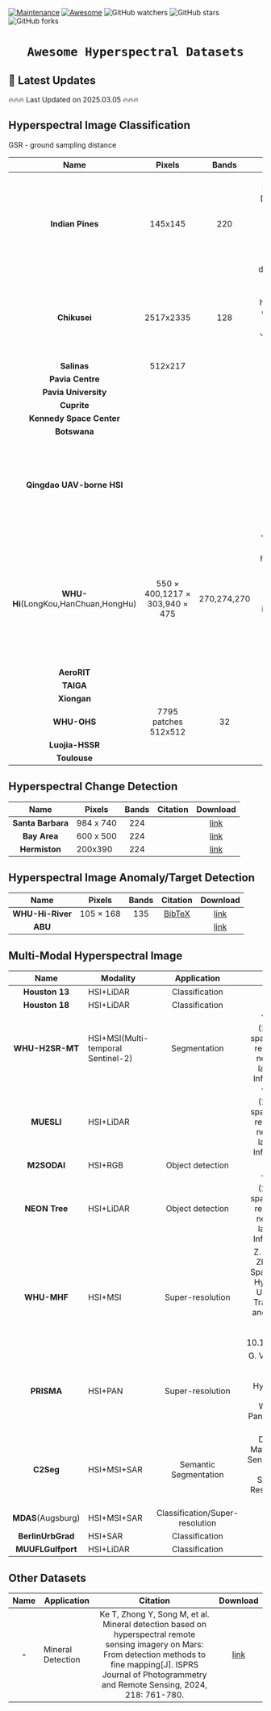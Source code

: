 [![Maintenance](https://img.shields.io/badge/Maintained%3F-yes-green.svg)](https://github.com/shuangxu96/Awesome-Hyperspectral-Datasets/graphs/commit-activity)
[![Awesome](https://cdn.rawgit.com/sindresorhus/awesome/d7305f38d29fed78fa85652e3a63e154dd8e8829/media/badge.svg)](https://github.com/shuangxu96/Awesome-Hyperspectral-Datasets)
<img alt="GitHub watchers" src="https://img.shields.io/github/watchers/shuangxu96/Awesome-Hyperspectral-Datasets?style=social"> <img alt="GitHub stars" src="https://img.shields.io/github/stars/shuangxu96/Awesome-Hyperspectral-Datasets?style=social"> <img alt="GitHub forks" src="https://img.shields.io/github/forks/shuangxu96/Awesome-Hyperspectral-Datasets?style=social">

# <p align=center>`Awesome Hyperspectral Datasets`</p>


## 📢 Latest Updates
:fire::fire::fire: Last Updated on 2025.03.05 :fire::fire::fire:

  
## Hyperspectral Image Classification
GSR - ground sampling distance

|Name|Pixels|Bands|Citation|Download|
|:---:|:---:|:---:|:---:|:---:|
|**Indian Pines**|145x145|220|Baumgardner, M. F.; Biehl, L. L.; Landgrebe, D. A. (2015). 220 Band AVIRIS Hyperspectral Image Data Set: June 12, 1992 Indian Pine Test Site 3. Purdue University Research Repository. doi:10.4231/R7RX991C|[link](https://purr.purdue.edu/publications/1947/1)|
|**Chikusei**|2517x2335|128|N. Yokoya and A. Iwasaki, "Airborne hyperspectral data over Chikusei," Space Appl. Lab., Univ. Tokyo, Japan, Tech. Rep. SAL-2016-05-27, May 2016.|[link](https://naotoyokoya.com/Download.html)|
|**Salinas**|512x217|||[link](https://www.ehu.eus/ccwintco/index.php/Hyperspectral_Remote_Sensing_Scenes)|
|**Pavia Centre**| |||[link](https://www.ehu.eus/ccwintco/index.php/Hyperspectral_Remote_Sensing_Scenes)|
|**Pavia University**| |||[link](https://www.ehu.eus/ccwintco/index.php/Hyperspectral_Remote_Sensing_Scenes)|
|**Cuprite**| |||[link](https://www.ehu.eus/ccwintco/index.php/Hyperspectral_Remote_Sensing_Scenes)|
|**Kennedy Space Center**| |||[link](https://www.ehu.eus/ccwintco/index.php/Hyperspectral_Remote_Sensing_Scenes)|
|**Botswana**| |||[link](https://www.ehu.eus/ccwintco/index.php/Hyperspectral_Remote_Sensing_Scenes)|
|**Qingdao UAV-borne HSI**| | |H. Fu, et al. Three-dimensional singular spectrum analysis for precise land cover classification from UAV-borne hyperspectral benchmark datasets. ISPRS JPRS|[link](https://zenodo.org/records/8223066)|
|**WHU-Hi**(LongKou,HanChuan,HongHu)|550 × 400,1217 × 303,940 × 475|270,274,270|Y. Zhong, et al. “WHU-Hi: UAV-borne hyperspectral with high spatial resolution (H2) benchmark datasets and classifier for precise crop identification based on deep convolutional neural network with CRF”, Remote Sens. Environ., vol. 250, pp. 112012, 2020.|[link](http://rsidea.whu.edu.cn/resource_WHUHi_sharing.htm)|
|**AeroRIT**| | | [BibTeX](https://shuangxu96.github.io/Files/BibTeX_HSI_datasets.html#AeroRIT) |[link](https://zenodo.org/records/8223066)|
|**TAIGA**| | | <a href="https://shuangxu96.github.io/Files/BibTeX_HSI_datasets.html#TAIGA" target="_blank">BibTeX</a> |[link](https://etsin.fairdata.fi/dataset/9d0e89aa-f81f-458d-a657-3f02edf9e61b/data)|
|**Xiongan**| | | |[link]( )|
|**WHU-OHS**|7795 patches 512x512|32| <a href="https://shuangxu96.github.io/Files/BibTeX_HSI_datasets.html#WHU_OHS" target="_blank">BibTeX</a> |[link](http://irsip.whu.edu.cn/resources/WHU_OHS_show.php)|
|**Luojia-HSSR**| | | <a href="https://shuangxu96.github.io/Files/BibTeX_HSI_datasets.html#Luojia_HSSR" target="_blank">BibTeX</a> |[link](https://github.com/yuexu9441/Luojia-HSSR-Dataset)|
|**Toulouse**| |    | <a href="https://shuangxu96.github.io/Files/BibTeX_HSI_datasets.html#Toulouse" target="_blank">BibTeX</a>    |[link](https://www.toulouse-hyperspectral-data-set.com/)|

 


  


## Hyperspectral Change Detection

|Name|Pixels|Bands|Citation|Download|
|:---:|---|:---:|:---:|:---:|
|**Santa Barbara**|984 x 740|224|  |[link](https://gitlab.citius.gal/hiperespectral/ChangeDetectionDataset)|
|**Bay Area**|600 x 500|224|  |[link](https://gitlab.citius.gal/hiperespectral/ChangeDetectionDataset)|
|**Hermiston**|200x390|224|  |[link](https://gitlab.citius.gal/hiperespectral/ChangeDetectionDataset)|




## Hyperspectral Image Anomaly/Target Detection

|Name|Pixels|Bands|Citation|Download|
|:---:|---|:---:|:---:|:---:|
|**WHU-Hi-River**|105 × 168|135| [BibTeX](https://shuangxu96.github.io/Files/BibTeX_HSI_datasets.html#WHU-Hi-River) |[link](http://rsidea.whu.edu.cn/resource_WHUHiriver_sharing.htm)|
|**ABU**| | | |[link](http://xudongkang.weebly.com/data-sets.html)|







## Multi-Modal Hyperspectral Image 

|Name|Modality|Application|Citation|Download|
|:---:|---|:---:|:---:|:---:|
|**Houston 13**| HSI+LiDAR | Classification | |[link]( )|
|**Houston 18**| HSI+LiDAR | Classification | |[link]( )|
|**WHU-H2SR-MT**| HSI+MSI(Multi-temporal Sentinel-2) | Segmentation |Yu, B., Li, J., & Huang, X. (2024). STSNet: A cross-spatial resolution multi-modal remote sensing deep fusion network for high resolution land-cover segmentation. Information Fusion, 102689.|[link](https://zenodo.org/records/10578673)|
|**MUESLI**| HSI+LiDAR | | Yu, B., Li, J., & Huang, X. (2024). STSNet: A cross-spatial resolution multi-modal remote sensing deep fusion network for high resolution land-cover segmentation. Information Fusion, 102689.|[link](https://zenodo.org/records/10578673)|
|**M2SODAI**| HSI+RGB | Object detection | [BibTeX](https://shuangxu96.github.io/Files/BibTeX_HSI_datasets.html#M2SODAI) |[link](https://github.com/jonggyujang0123/M2SODAI)|
|**NEON Tree**| HSI+LiDAR | Object detection | Yu, B., Li, J., & Huang, X. (2024). STSNet: A cross-spatial resolution multi-modal remote sensing deep fusion network for high resolution land-cover segmentation. Information Fusion, 102689.|[link](https://zenodo.org/records/10578673)|
|**WHU-MHF**| HSI+MSI | Super-resolution | Z. Zhu, X. Wang, G. Li and Y. Zhong, "A Self-Supervised Spaceborne Multispectral and Hyperspectral Image Fusion Unrolling Network," in IEEE Transactions on Geoscience and Remote Sensing, vol. 62, pp. 1-12, 2024, Art no. 5520712, doi: 10.1109/TGRS.2024.3413023.|[link](http://rsidea.whu.edu.cn/WHU-MHF.htm)|
|**PRISMA**| HSI+PAN | Super-resolution | G. Vivone, A. Garzelli, Y. Xu, W. Liao and J. Chanussot. Panchromatic and Hyperspectral Image Fusion: Outcome of the 2022 WHISPERS Hyperspectral Pansharpening Challenge. IEEE JSTARS |[link](https://openremotesensing.net/knowledgebase/panchromatic-and-hyperspectral-image-fusion-outcome-of-the-2022-whispers-hyperspectral-pansharpening-challenge/)|
|**C2Seg**| HSI+MSI+SAR | Semantic Segmentation | D. Hong, et al. Cross-City Matters: A Multimodal Remote Sensing Benchmark Dataset for Cross-City Semantic Segmentation using High-Resolution Domain Adaptation Networks. RSE. |[link](https://github.com/danfenghong/RSE_Cross-city)|
|**MDAS**(Augsburg)| HSI+MSI+SAR | Classification/Super-resolution | [BibTeX](https://shuangxu96.github.io/Files/BibTeX_HSI_datasets.html#MDAS) |[link](https://mediatum.ub.tum.de/1657312)|
|**BerlinUrbGrad**| HSI+SAR | Classification | [BibTeX](https://shuangxu96.github.io/Files/BibTeX_HSI_datasets.html#BerlinUrbGrad) |[link](http://doi.org/10.5880/enmap.2016.002)|
|**MUUFLGulfport**| HSI+LiDAR | Classification | [BibTeX](https://shuangxu96.github.io/Files/BibTeX_HSI_datasets.html#MUUFL_Gulfport) |[link](https://github.com/GatorSense/MUUFLGulfport/)|

 





## Other Datasets

|Name|Application|Citation|Download|
|:---:|---|:---:|:---:|
|**-**| Mineral Detection | Ke T, Zhong Y, Song M, et al. Mineral detection based on hyperspectral remote sensing imagery on Mars: From detection methods to fine mapping[J]. ISPRS Journal of Photogrammetry and Remote Sensing, 2024, 218: 761-780. |[link](http://rsidea.whu.edu.cn/Martian_mineral_detection.htm)|


